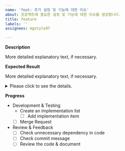 ```yaml
---
name: 'feat: 추가 설정 및 기능에 대한 이슈'
about: 프로젝트에 필요한 설정 및 기능에 대한 이슈를 생성합니다.
title: feature
labels: ''
assignees: mgstyle97

---
```


**Description**

More detailed explanatory text, if necessary.


**Expected Result**

More detailed explanatory text, if necessary.

<details>

<summary>Please click to see the details.</summary>

There details will remain hidden until expanded.

<pre><code>PASTE CODE/LOGs HERE</code></pre>

</details>


**Progress**

* Development & Testing
  * Create an implementation list
    * [ ] Add implementation item
  * [ ] Merge Request
* Review & Feedback
  * [ ] Check unnecessary dependency in code
  * [ ] Check commit message
  * [ ] Review the code & document
